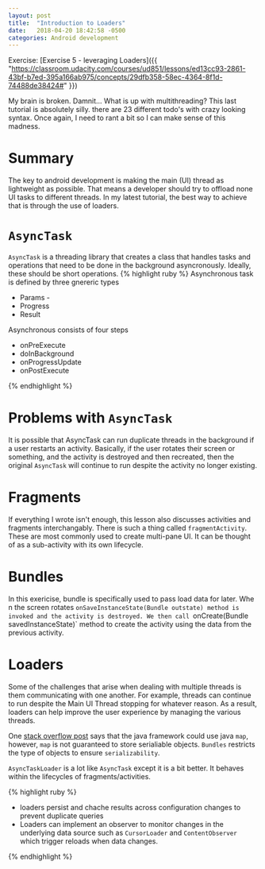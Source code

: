 ```yaml
---
layout: post
title:  "Introduction to Loaders"
date:   2018-04-20 18:42:58 -0500
categories: Android development
---
```


Exercise: [Exercise 5 - leveraging Loaders]({{ "https://classroom.udacity.com/courses/ud851/lessons/ed13cc93-2861-43bf-b7ed-395a166ab975/concepts/29dfb358-58ec-4364-8f1d-74488de38424#" }})

My brain is broken. Damnit... What is up with multithreading? This last tutorial is absolutely silly. there are 23 different todo's with crazy looking syntax. Once again, I need to rant a bit so I can make sense of this madness. 

# Summary
The key to android development is making the main (UI) thread as lightweight as possible. That means a developer should try to offload none UI tasks to different threads. In my latest tutorial, the best way to achieve that is through the use of loaders.

# `AsyncTask`

`AsyncTask` is a threading library that creates a class that handles tasks and operations that need to be done in the background asyncronously. Ideally, these should be short operations. 
{% highlight ruby %}
Asynchronous task is defined by three gnereric types 

- Params - 
- Progress
- Result

Asynchronous consists of four steps 

- onPreExecute
- doInBackground
- onProgressUpdate
- onPostExecute

{% endhighlight %}

# Problems with `AsyncTask`

It is possible that AsyncTask can run duplicate threads in the background if a user restarts an activity. Basically, if the user rotates their screen or something, and the activity is destroyed and then recreated, then the original `AsyncTask` will continue to run despite the activity no longer existing.

# Fragments

If everything I wrote isn't enough, this lesson also discusses activities and fragments interchangably. There is such a thing called `fragmentActivity`. These are most commonly used to create multi-pane UI. It can be thought of as a sub-activity with its own lifecycle.

# Bundles

In this exericise, bundle is specifically used to pass load data for later. Whe n the screen rotates `onSaveInstanceState(Bundle outstate) method is invoked and the activity is destroyed. We then call `onCreate(Bundle savedInstanceState)` method to create the activity using the data from the previous activity.

# Loaders

Some of the challenges that arise when dealing with multiple threads is them communicating with one another. For example, threads can continue to run despite the Main UI Thread stopping for whatever reason. As a result, loaders can help improve the user experience by managing the various threads.


One [stack overflow post]({{https://stackoverflow.com/questions/22934823/what-is-the-difference-between-a-bundle-and-an-intent}}) says that the java framework could use java `map`, however, `map` is not guaranteed to store serialiable objects. `Bundles` restricts the type of objects to ensure `serializability`.

`AsyncTaskLoader` is a lot like `AsyncTask` except it is a bit better. It behaves within the lifecycles of fragments/activities.

{% highlight ruby %}

- loaders persist and chache results across configuration changes to prevent duplicate queries
- Loaders can implement an observer to monitor changes in the underlying data source such as `CursorLoader` and `ContentObserver` which trigger reloads when data changes.

{% endhighlight %}




 
